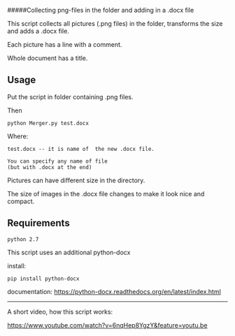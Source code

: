 #####Collecting png-files in the folder and adding  in a .docx file

This script collects all pictures (.png files) in the folder, transforms the size and adds a .docx file.

Each picture has a line with a comment.

Whole document has a title.

Usage
------
Put the script in folder containing .png files.

Then

	python Merger.py test.docx 

Where: 

	test.docx -- it is name of  the new .docx file.
 
	You can specify any name of file
	(but with .docx at the end)


Pictures can have different size in the directory.

The size of images in the .docx file changes
to make it look nice and compact.

Requirements
------------

	python 2.7

This script uses an additional  python-docx

install:

	pip install python-docx


documentation:
https://python-docx.readthedocs.org/en/latest/index.html

------------------------

A short video, how this script works:

https://www.youtube.com/watch?v=6nqHep8YgzY&feature=youtu.be


